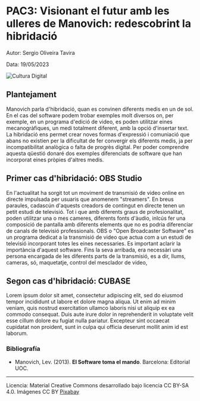 # PAC3: Visionant el futur amb les ulleres de Manovich: redescobrint la hibridació 




Autor: Sergio Oliveira Tavira


Data: 19/05/2023

![Cultura Digital](https://images.pexels.com/photos/257904/pexels-photo-257904.jpeg) 



## Plantejament


Manovich parla d'hibridació, quan es convinen diferents medis en un de sol. En el cas del software podem trobar exemples molt diversos on, per exemple, en un programa d'edició de video, es poden utilitzar eines mecanogràfiques, un medi totalment diferent, amb la opció d'insertar text. La hibridació ens permet crear noves formas d'expressió i comuniació que abans no existien per la dificultat de fer convergir els diferents medis, ja per incompatibilitat analògica o falta de progrès digital. Per poder comprendre aquesta qüestió donaré dos exemples diferenciats de software que han incorporat eines pròpies d'altres medis. 


## Primer cas d'hibridació: OBS Studio

En l'actualitat ha sorgit tot un moviment de transmisió de video online en directe impulsada per usuaris que anomenem "streamers". En breus paraules, cadascún d'aquests creadors de contingut en directe tenen un petit estudi de televisió. Tot i que amb diferents graus de profesionalitat, poden utilitzar una o mes cameres, diferents fonts d'àudio, inlcús fer una composició de pantalla amb diferents elements que no es podria diferenciar de canals de televisió professionals. 
OBS o "Open Broadcaster Software" es un programa dedicat a la transmisió de video que actua com a un estudi de televisió incorporant totes les eines necessaries. Es important aclarir la importància d'aquest software. Fins la seva arribada, era necessàri una persona encargada de les diferents parts de la transmisió, es a dir, llums, cameras, só, maquetatje, control del mesclador de video, 



## Segon cas d'hibridació: CUBASE

Lorem ipsum dolor sit amet, consectetur adipiscing elit, sed do eiusmod tempor incididunt ut labore et dolore magna aliqua. Ut enim ad minim veniam, quis nostrud exercitation ullamco laboris nisi ut aliquip ex ea commodo consequat. Duis aute irure dolor in reprehenderit in voluptate velit esse cillum dolore eu fugiat nulla pariatur. Excepteur sint occaecat cupidatat non proident, sunt in culpa qui officia deserunt mollit anim id est laborum.


### Bibliografía

* Manovich, Lev. (2013). **El Software toma el mando**. Barcelona: Editorial UOC. 


----

Licencia: Material Creative Commons desarrollado bajo licencia CC BY-SA 4.0. Imágenes CC BY [Pixabay](https://www.pexels.com/@pixabay/) 
